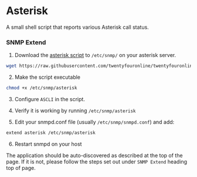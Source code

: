 # Asterisk

A small shell script that reports various Asterisk call status.

### SNMP Extend

1. Download the [asterisk
script](https://github.com/twentyfouronline/twentyfouronline-agent/blob/master/snmp/asterisk)
to `/etc/snmp/` on your asterisk server.

```bash
wget https://raw.githubusercontent.com/twentyfouronline/twentyfouronline-agent/master/snmp/asterisk -O /etc/snmp/asterisk
```

2. Make the script executable

```bash
chmod +x /etc/snmp/asterisk
```

3. Configure `ASCLI` in the script.

4. Verify it is working by running `/etc/snmp/asterisk`

5. Edit your snmpd.conf file (usually `/etc/snmp/snmpd.conf`) and add:

```bash
extend asterisk /etc/snmp/asterisk
```

6. Restart snmpd on your host



The application should be auto-discovered as described at the top of
the page. If it is not, please follow the steps set out under `SNMP
Extend` heading top of page.




